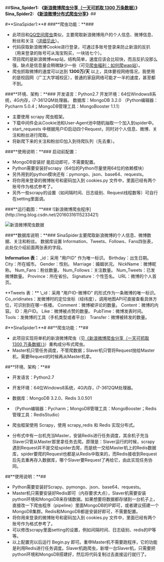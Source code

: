 ##**Sina_Spider1: 《[新浪微博爬虫分享（一天可抓取 1300 万条数据）](http://blog.csdn.net/bone_ace/article/details/50903178)》
Sina_Spider2: 《[新浪微博分布式爬虫分享](http://blog.csdn.net/bone_ace/article/details/50904718)》**##

<p>
#**SinaSpider1:**#
###**爬虫功能：**###

 - 此项目和[QQ空间爬虫](http://blog.csdn.net/bone_ace/article/details/50771839)类似，主要爬取新浪微博用户的个人信息、微博信息、粉丝和关注（[详细见此](#Database)）。
 - 代码获取新浪微博Cookie进行登录，可通过多账号登录来防止新浪的反扒（用来登录的账号可从淘宝购买，一块钱七个）。
 - 项目爬的是新浪微博wap站，结构简单，速度应该会比较快，而且反扒没那么强，缺点是信息量会稍微缺少一些（可见[爬虫福利：如何爬wap站](http://blog.csdn.net/bone_ace/article/details/50814101)）。
 - 爬虫抓取微博的速度可以达到 **1300万/天** 以上，具体要视网络情况，我使用的是校园网（广工大学城校区），普通的家庭网络可能才一半的速度，甚至都不到。

<p>
<p>
###**环境、架构：**###
开发语言：Python2.7
开发环境：64位Windows8系统，4G内存，i7-3612QM处理器。
数据库：MongoDB 3.2.0
（Python编辑器：Pycharm 5.0.4；MongoDB管理工具：MongoBooster 1.1.1）

 - 主要使用 scrapy 爬虫框架。
 - 下载中间件会从Cookie池和User-Agent池中随机抽取一个加入到spider中。
 - start_requests 中根据用户ID启动四个Request，同时对个人信息、微博、关注和粉丝进行爬取。
 - 将新爬下来的关注和粉丝ID加入到待爬队列（先去重）。

<p>
<p>
###**使用说明：**###
启动前配置：

 - MongoDB安装好 能启动即可，不需要配置。
 - Python需要安装好scrapy（64位的Python尽量使用64位的依赖模块）
 - 另外用到的python模块还有：pymongo、json、base64、requests。
 - 将你用来登录的微博账号和密码加入到 cookies.py 文件中，里面已经有两个账号作为格式参考了。
 - 另外一些scrapy的设置（如间隔时间、日志级别、Request线程数等）可自行在setting里面调。

<p>
<p>
###**运行截图：**###
![新浪微博爬虫程序](http://img.blog.csdn.net/20160316115233421)

![新浪微博爬虫数据](http://img.blog.csdn.net/20160316115321843)

<div id="Database"></div>

<p>
<p>
###**数据库说明：**###
SinaSpider主要爬取新浪微博的个人信息、微博数据、关注和粉丝。
数据库设置 Information、Tweets、Follows、Fans四张表，此处仅介绍前面两张表的字段。

**Information 表：**
\_id：采用 "用户ID" 作为唯一标识。
Birthday：出生日期。
City：所在城市。
Gender：性别。
Marriage：婚姻状况。
NickName：微博昵称。
Num_Fans：粉丝数量。
Num_Follows：关注数量。
Num_Tweets：已发微博数量。
Province：所在省份。
Signature：个性签名。
URL：微博的个人首页。

<p>
**Tweets 表：**
\_id：采用 "用户ID-微博ID" 的形式作为一条微博的唯一标识。
Co_oridinates：发微博时的定位坐标（经纬度），调用地图API可直接查看具体方位，可识别到在哪一栋楼。
Comment：微博被评论的数量。
Content：微博的内容。
ID：用户ID。
Like：微博被点赞的数量。
PubTime：微博发表时间。
Tools：发微博的工具（手机类型或者平台）
Transfer：微博被转发的数量。

<p>
<p>
#**SinaSpider1:**#
##**爬虫功能：**##

 - 此项目实现将单机的新浪微博爬虫（见[《新浪微博爬虫分享（一天可抓取 1300 万条数据）》](http://blog.csdn.net/bone_ace/article/details/50903178)）重构成分布式爬虫。
 - Master机只管任务调度，不管爬数据；Slaver机只管将Request抛给Master机，需要Request的时候再从Master机拿。

<p>
<p>
##**环境、架构：**##

 - 开发语言：Python2.7
 - 开发环境：64位Windows8系统，4G内存，i7-3612QM处理器。
 - 数据库：MongoDB 3.2.0、Redis 3.0.501
 - （Python编辑器：Pycharm；MongoDB管理工具：MongoBooster；Redis管理工具：RedisStudio）

 - 爬虫框架使用 Scrapy，使用 scrapy_redis 和 Redis 实现分布式。
 - 分布式中有一台机充当Master，安装Redis进行任务调度，其余机子充当Slaver只管从Master那里拿任务去爬。原理是：Slaver运行的时候，scrapy遇到Request并不是交给spider去爬，而是统一交给Master机上的Redis数据库，spider要爬的Request也都是从Redis中取来的，而Redis接收到Request后先去重再存入数据库，哪个Slaver要Request了再给它，由此实现任务协同。

<p>
<p>
##**使用说明：**##

 - Python需要安装好Scrapy、pymongo、json、base64、requests。
 - Master机只需要安装好Redis即可（内存要求大点），Slaver机需要安装python环境和MongoDB来存储数据。如果想要将数据都存储到一台机子上，直接改一下爬虫程序（pipeline）里面MongoDB的IP即可，或者建议搭建一个MongoDB集群。Redis和MongoDB都是安装好即可，不需要配置。
 - 将你用来登录的微博账号和密码加入到 cookies.py 文件中，里面已经有两个账号作为格式参考了。
 - 可以修改scrapy里面setting的设置，例如间隔时间、日志级别、redis的IP等等。
 - 以上配置完以后运行 Begin.py 即可。重申Master机不需要跑程序，它的功能是利用Redis进行任务调度。Slaver机跑爬虫，新增一台Slaver机，只需要把python环境和MongoDB搭建好，然后将代码复制过去直接运行就行了。
